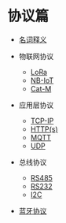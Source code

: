 # 协议篇

* [名词释义](名词释义/README.md)

* 物联网协议
  + [LoRa](LoRa/README.md)
  + [NB-IoT](NB-IoT/README.md)
  + [Cat-M](Cat-M/README.md)

* 应用层协议
  + [TCP-IP](TCP-IP/README.md)
  + [HTTP(s)](HTTP(s)/README.md)
  + [MQTT](MQTT/README.md)
  + [UDP](UDP/README.md)

* 总线协议
  + [RS485](RS485/README.md)
  + [RS232](RS232/README.md)
  + [I2C](I2C/README.md)

* [蓝牙协议](蓝牙/README.md)
